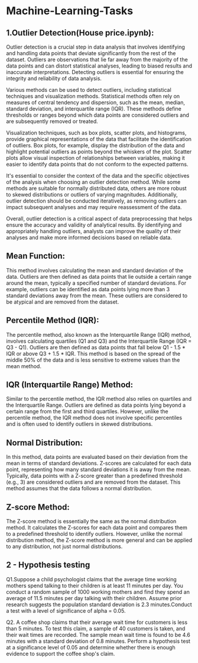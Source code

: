 # Machine-Learning-Tasks

## 1.Outlier Detection(House price.ipynb):

Outlier detection is a crucial step in data analysis that involves identifying and handling data points that deviate significantly from the rest of the dataset. Outliers are observations that lie far away from the majority of the data points and can distort statistical analyses, leading to biased results and inaccurate interpretations. Detecting outliers is essential for ensuring the integrity and reliability of data analysis.

Various methods can be used to detect outliers, including statistical techniques and visualization methods. Statistical methods often rely on measures of central tendency and dispersion, such as the mean, median, standard deviation, and interquartile range (IQR). These methods define thresholds or ranges beyond which data points are considered outliers and are subsequently removed or treated.

Visualization techniques, such as box plots, scatter plots, and histograms, provide graphical representations of the data that facilitate the identification of outliers. Box plots, for example, display the distribution of the data and highlight potential outliers as points beyond the whiskers of the plot. Scatter plots allow visual inspection of relationships between variables, making it easier to identify data points that do not conform to the expected patterns.

It's essential to consider the context of the data and the specific objectives of the analysis when choosing an outlier detection method. While some methods are suitable for normally distributed data, others are more robust to skewed distributions or outliers of varying magnitudes. Additionally, outlier detection should be conducted iteratively, as removing outliers can impact subsequent analyses and may require reassessment of the data.

Overall, outlier detection is a critical aspect of data preprocessing that helps ensure the accuracy and validity of analytical results. By identifying and appropriately handling outliers, analysts can improve the quality of their analyses and make more informed decisions based on reliable data.

## Mean Function:

This method involves calculating the mean and standard deviation of the data. Outliers are then defined as data points that lie outside a certain range around the mean, typically a specified number of standard deviations. For example, outliers can be identified as data points lying more than 3 standard deviations away from the mean. These outliers are considered to be atypical and are removed from the dataset.

## Percentile Method (IQR):

The percentile method, also known as the Interquartile Range (IQR) method, involves calculating quartiles (Q1 and Q3) and the Interquartile Range (IQR = Q3 - Q1). Outliers are then defined as data points that fall below Q1 - 1.5 * IQR or above Q3 + 1.5 * IQR. This method is based on the spread of the middle 50% of the data and is less sensitive to extreme values than the mean method.

## IQR (Interquartile Range) Method:

Similar to the percentile method, the IQR method also relies on quartiles and the Interquartile Range. Outliers are defined as data points lying beyond a certain range from the first and third quartiles. However, unlike the percentile method, the IQR method does not involve specific percentiles and is often used to identify outliers in skewed distributions.

## Normal Distribution:

In this method, data points are evaluated based on their deviation from the mean in terms of standard deviations. Z-scores are calculated for each data point, representing how many standard deviations it is away from the mean. Typically, data points with a Z-score greater than a predefined threshold (e.g., 3) are considered outliers and are removed from the dataset. This method assumes that the data follows a normal distribution.

## Z-score Method:

The Z-score method is essentially the same as the normal distribution method. It calculates the Z-scores for each data point and compares them to a predefined threshold to identify outliers. However, unlike the normal distribution method, the Z-score method is more general and can be applied to any distribution, not just normal distributions.

## 2 - Hypothesis testing

Q1.Suppose a child psychologist claims that the average time working mothers spend talking to their children is at least 11 minutes per day. You conduct a random sample of 1000 working mothers and find they spend an average of 11.5 minutes per day talking with their children. Assume prior research suggests the population standard deviation is 2.3 minutes.Conduct a test with a level of significance of alpha = 0.05.

Q2. A coffee shop claims that their average wait time for customers is less than 5 minutes. To test this claim, a sample of 40 customers is taken, and their wait times are recorded. The sample mean wait time is found to be 4.6 minutes with a standard deviation of 0.8 minutes. Perform a hypothesis test at a significance level of 0.05 and determine whether there is enough evidence to support the coffee shop's claim.
